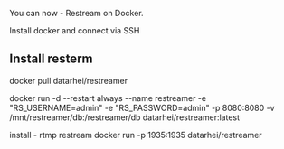 You can now - Restream on Docker.

Install docker and connect via SSH

## Install resterm

docker pull datarhei/restreamer

docker run -d --restart always --name restreamer 
     -e "RS_USERNAME=admin" -e "RS_PASSWORD=admin" 
     -p 8080:8080 -v /mnt/restreamer/db:/restreamer/db 
     datarhei/restreamer:latest

install - rtmp restream
docker run  -p 1935:1935  datarhei/restreamer
